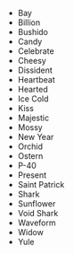 - Bay
- Billion
- Bushido
- Candy
- Celebrate
- Cheesy
- Dissident
- Heartbeat
- Hearted
- Ice Cold
- Kiss
- Majestic
- Mossy
- New Year
- Orchid
- Ostern
- P-40
- Present
- Saint Patrick
- Shark
- Sunflower
- Void Shark
- Waveform
- Widow
- Yule
